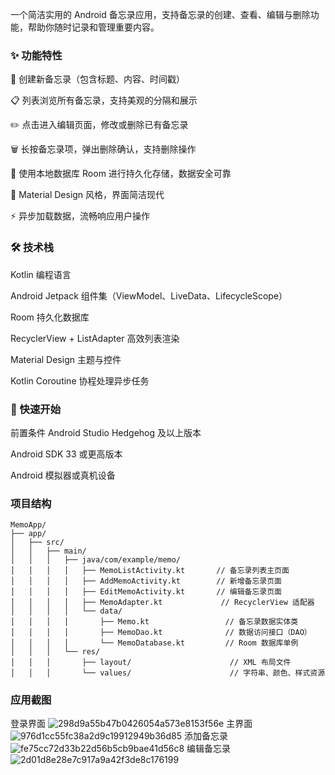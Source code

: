 一个简洁实用的 Android 备忘录应用，支持备忘录的创建、查看、编辑与删除功能，帮助你随时记录和管理重要内容。

### ✨ 功能特性
📌 创建新备忘录（包含标题、内容、时间戳）

📋 列表浏览所有备忘录，支持美观的分隔和展示

✏️ 点击进入编辑页面，修改或删除已有备忘录

🗑️ 长按备忘录项，弹出删除确认，支持删除操作

🧠 使用本地数据库 Room 进行持久化存储，数据安全可靠

📱 Material Design 风格，界面简洁现代

⚡ 异步加载数据，流畅响应用户操作

### 🛠️ 技术栈
Kotlin 编程语言

Android Jetpack 组件集（ViewModel、LiveData、LifecycleScope）

Room 持久化数据库

RecyclerView + ListAdapter 高效列表渲染

Material Design 主题与控件

Kotlin Coroutine 协程处理异步任务

### 🚀 快速开始
前置条件
Android Studio Hedgehog 及以上版本

Android SDK 33 或更高版本

Android 模拟器或真机设备

### 项目结构
```
MemoApp/
├── app/
│   ├── src/
│   │   ├── main/
│   │   │   ├── java/com/example/memo/
│   │   │   │   ├── MemoListActivity.kt       // 备忘录列表主页面
│   │   │   │   ├── AddMemoActivity.kt        // 新增备忘录页面
│   │   │   │   ├── EditMemoActivity.kt       // 编辑备忘录页面
│   │   │   │   ├── MemoAdapter.kt             // RecyclerView 适配器
│   │   │   │   └── data/
│   │   │   │       ├── Memo.kt                 // 备忘录数据实体类
│   │   │   │       ├── MemoDao.kt              // 数据访问接口（DAO）
│   │   │   │       └── MemoDatabase.kt         // Room 数据库单例
│   │   │   └── res/
│   │   │       ├── layout/                      // XML 布局文件
│   │   │       └── values/                      // 字符串、颜色、样式资源
```
### 应用截图
登录界面
![298d9a55b47b0426054a573e8153f56e](https://github.com/user-attachments/assets/4a1ba023-3a52-43cb-a6ca-fadf7e7b5f03)
主界面
![976d1cc55fc38a2d9c19912949b36d85](https://github.com/user-attachments/assets/cfc558fc-1f75-4416-8b56-09faea3cbf80)
添加备忘录
![fe75cc72d33b22d56b5cb9bae41d56c8](https://github.com/user-attachments/assets/8bcbf4a4-05fd-461d-8ee9-3612e9e2dadc)
编辑备忘录
![2d01d8e28e7c917a9a42f3de8c176199](https://github.com/user-attachments/assets/0f63d51e-df2e-4016-8c79-046825447200)

